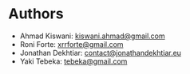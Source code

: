 # Authors

- Ahmad Kiswani: <kiswani.ahmad@gmail.com>
- Roni Forte: <xrrforte@gmail.com>
- Jonathan Dekhtiar: <contact@jonathandekhtiar.eu>
- Yaki Tebeka: <tebeka@gmail.com>

